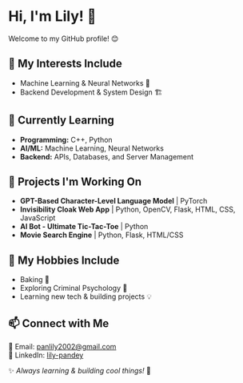 # Hi, I'm Lily! 👋

Welcome to my GitHub profile! 😊  

## 👀 My Interests Include  
- Machine Learning & Neural Networks 🤖  
- Backend Development & System Design 🏗️  

## 🌱 Currently Learning  
- **Programming:** C++, Python  
- **AI/ML:** Machine Learning, Neural Networks  
- **Backend:** APIs, Databases, and Server Management  

## 🚀 Projects I'm Working On  
- **GPT-Based Character-Level Language Model** | PyTorch  
- **Invisibility Cloak Web App** | Python, OpenCV, Flask, HTML, CSS, JavaScript  
- **AI Bot - Ultimate Tic-Tac-Toe** | Python  
- **Movie Search Engine** | Python, Flask, HTML/CSS  

## 🎨 My Hobbies Include 
- Baking 🍰   
- Exploring Criminal Psychology 🧠  
- Learning new tech & building projects 💡  

## 📫 Connect with Me  
📧 Email: [panlily2002@gmail.com](mailto:panlily2002@gmail.com)  
🔗 LinkedIn: [lily-pandey](https://www.linkedin.com/in/lily-pandey/)  

✨ *Always learning & building cool things!* 🚀  
